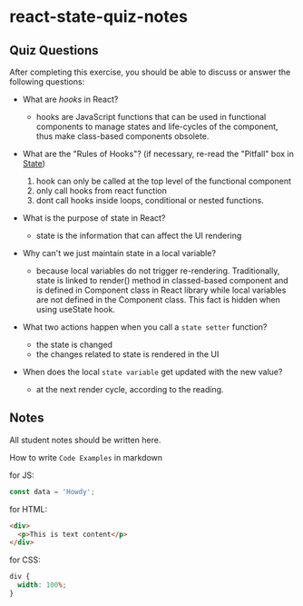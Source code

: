 # react-state-quiz-notes

## Quiz Questions

After completing this exercise, you should be able to discuss or answer the following questions:

- What are _hooks_ in React?

  - hooks are JavaScript functions that can be used in functional components to manage states and life-cycles of the component, thus make class-based components obsolete.

- What are the "Rules of Hooks"? (if necessary, re-read the "Pitfall" box in [State](https://react.dev/learn/state-a-components-memory))

  1. hook can only be called at the top level of the functional component
  2. only call hooks from react function
  3. dont call hooks inside loops, conditional or nested functions.

- What is the purpose of state in React?

  - state is the information that can affect the UI rendering

- Why can't we just maintain state in a local variable?

  - because local variables do not trigger re-rendering. Traditionally, state is linked to render() method in classed-based component and is defined in Component class in React library while local variables are not defined in the Component class. This fact is hidden when using useState hook.

- What two actions happen when you call a `state setter` function?

  - the state is changed
  - the changes related to state is rendered in the UI

- When does the local `state variable` get updated with the new value?

  - at the next render cycle, according to the reading.

## Notes

All student notes should be written here.

How to write `Code Examples` in markdown

for JS:

```javascript
const data = 'Howdy';
```

for HTML:

```html
<div>
  <p>This is text content</p>
</div>
```

for CSS:

```css
div {
  width: 100%;
}
```
